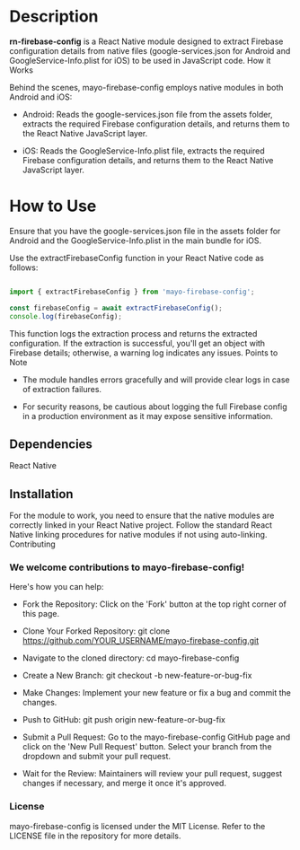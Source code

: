 # Description

__rn-firebase-config__ is a React Native module designed to extract Firebase configuration details from native files (google-services.json for Android and GoogleService-Info.plist for iOS) to be used in JavaScript code.
How it Works

Behind the scenes, mayo-firebase-config employs native modules in both Android and iOS:

- Android: Reads the google-services.json file from the assets folder, extracts the required Firebase configuration details, and returns them to the React Native JavaScript layer.

- iOS: Reads the GoogleService-Info.plist file, extracts the required Firebase configuration details, and returns them to the React Native JavaScript layer.

# How to Use

Ensure that you have the google-services.json file in the assets folder for Android and the GoogleService-Info.plist in the main bundle for iOS.

Use the extractFirebaseConfig function in your React Native code as follows:

```javascript

import { extractFirebaseConfig } from 'mayo-firebase-config';

const firebaseConfig = await extractFirebaseConfig();
console.log(firebaseConfig);

```

This function logs the extraction process and returns the extracted configuration. If the extraction is successful, you'll get an object with Firebase details; otherwise, a warning log indicates any issues.
Points to Note

- The module handles errors gracefully and will provide clear logs in case of extraction failures.

- For security reasons, be cautious about logging the full Firebase config in a production environment as it may expose sensitive information.

## Dependencies

React Native

## Installation

For the module to work, you need to ensure that the native modules are correctly linked in your React Native project. Follow the standard React Native linking procedures for native modules if not using auto-linking.
Contributing

### We welcome contributions to mayo-firebase-config!

Here's how you can help:

- Fork the Repository: Click on the 'Fork' button at the top right corner of this page.

- Clone Your Forked Repository: git clone https://github.com/YOUR_USERNAME/mayo-firebase-config.git

- Navigate to the cloned directory: cd mayo-firebase-config

- Create a New Branch: git checkout -b new-feature-or-bug-fix

- Make Changes: Implement your new feature or fix a bug and commit the changes.

- Push to GitHub: git push origin new-feature-or-bug-fix

- Submit a Pull Request: Go to the mayo-firebase-config GitHub page and click on the 'New Pull Request' button. Select your branch from the dropdown and submit your pull request.

- Wait for the Review: Maintainers will review your pull request, suggest changes if necessary, and merge it once it's approved.

### License

mayo-firebase-config is licensed under the MIT License. Refer to the LICENSE file in the repository for more details.